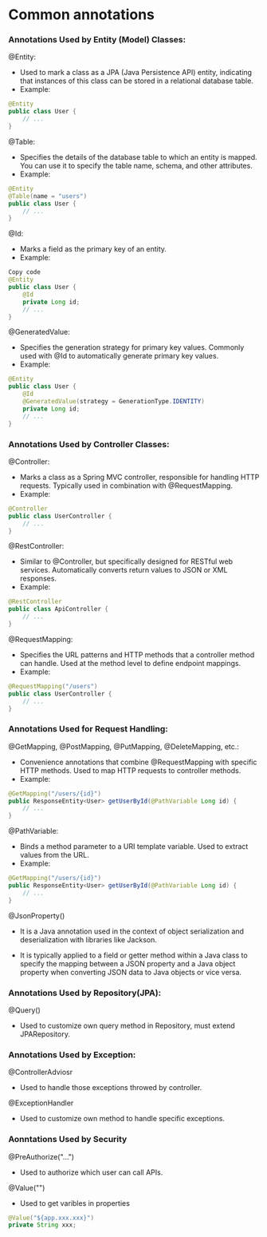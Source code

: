 # Common annotations

### Annotations Used by Entity (Model) Classes:
@Entity:
- Used to mark a class as a JPA (Java Persistence API) entity, indicating that instances of this class can be stored in a relational database table.
- Example:
```java
@Entity
public class User {
    // ...
}
```

@Table:
- Specifies the details of the database table to which an entity is mapped.
You can use it to specify the table name, schema, and other attributes.
- Example:
```java
@Entity
@Table(name = "users")
public class User {
    // ...
}
```

@Id:
- Marks a field as the primary key of an entity.
- Example:
```java
Copy code
@Entity
public class User {
    @Id
    private Long id;
    // ...
}
```

@GeneratedValue:

- Specifies the generation strategy for primary key values. Commonly used with @Id to automatically generate primary key values.
- Example:
```java
@Entity
public class User {
    @Id
    @GeneratedValue(strategy = GenerationType.IDENTITY)
    private Long id;
    // ...
}
```

### Annotations Used by Controller Classes:

@Controller:

- Marks a class as a Spring MVC controller, responsible for handling HTTP requests.
Typically used in combination with @RequestMapping.
- Example:
```java
@Controller
public class UserController {
    // ...
}
```

@RestController:

- Similar to @Controller, but specifically designed for RESTful web services.
Automatically converts return values to JSON or XML responses.
- Example:
```java
@RestController
public class ApiController {
    // ...
}
```

@RequestMapping:

- Specifies the URL patterns and HTTP methods that a controller method can handle.
Used at the method level to define endpoint mappings.
- Example:
```java
@RequestMapping("/users")
public class UserController {
    // ...
}
```
### Annotations Used for Request Handling:

@GetMapping, @PostMapping, @PutMapping, @DeleteMapping, etc.:

- Convenience annotations that combine @RequestMapping with specific HTTP methods.
Used to map HTTP requests to controller methods.
- Example:
```java
@GetMapping("/users/{id}")
public ResponseEntity<User> getUserById(@PathVariable Long id) {
    // ...
}
```
@PathVariable:

- Binds a method parameter to a URI template variable. Used to extract values from the URL.
- Example:
```java
@GetMapping("/users/{id}")
public ResponseEntity<User> getUserById(@PathVariable Long id) {
    // ...
}
```

@JsonProperty()
- It is a Java annotation used in the context of object serialization and deserialization with libraries like Jackson.

- It is typically applied to a field or getter method within a Java class to specify the mapping between a JSON property and a Java object property when converting JSON data to Java objects or vice versa.

### Annotations Used by Repository(JPA):
@Query()
- Used to customize own query method in Repository, must extend JPARepository.

### Annotations Used by Exception:
@ControllerAdviosr
- Used to handle those exceptions throwed by controller.

@ExceptionHandler
- Used to customize own method to handle specific exceptions. 


### Aonntations Used by Security

@PreAuthorize("...")
- Used to authorize which user can call APIs.

@Value("")
- Used to get varibles in properties
```java
@Value("${app.xxx.xxx}")
private String xxx;
```
